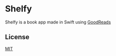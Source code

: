 # Shelfy

Shelfy is a book app made in Swift using [GoodReads](https://www.goodreads.com/api/index)

## License

[MIT](https://choosealicense.com/licenses/mit/)
